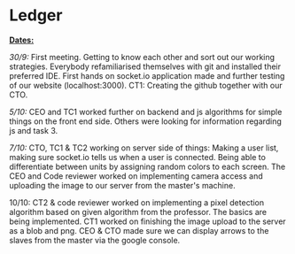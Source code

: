 # Ledger

**<u>Dates:</u>**

*30/9:* First meeting. Getting to know each other and sort out our working strategies. Everybody refamiliarised themselves with git and installed their preferred IDE. First hands on socket.io application made and further testing of our website (localhost:3000).
CT1: Creating the github together with our CTO. 

*5/10:* CEO and TC1 worked further on backend and js algorithms for simple things on the front end side. Others were looking for information regarding js and task 3.

*7/10:* CTO, TC1 & TC2 working on server side of things: Making a user list, making sure socket.io tells us when a user is connected. Being able to differentiate between units by assigning random colors to each screen. The CEO and Code reviewer worked on implementing camera access and uploading the image to our server from the master's machine. 

10/10: CT2 & code reviewer worked on implementing a pixel detection algorithm based on given algorithm from the professor. The basics are being implemented. CT1 worked on finishing the image upload to the server as a blob and png. CEO & CTO made sure we can display arrows to the slaves from the master via the google console.



